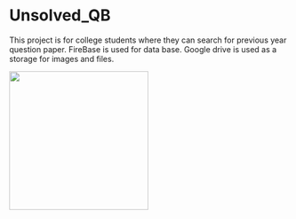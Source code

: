 
# Unsolved_QB

This project is for college students where they can search for previous year question paper.
FireBase is used for data base.
Google drive is used as a storage for images and files.



<img src="https://user-images.githubusercontent.com/57655058/216832537-362e2c72-ffa5-4501-8a46-1ce8bc3d0c50.jpg" height=250 />
